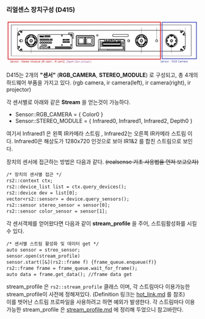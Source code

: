 ### 리얼센스 장치구성 (D415)
![text](./assets/cam2.png)

D415는 2개의 **"센서"** (**RGB_CAMERA**, **STEREO_MODULE**) 로 구성되고, 총 4개의 하드웨어 부품을 가지고 있다. (rgb camera, ir camera(left), ir camera(right), ir projector)  

각 센서별로 아래와 같은 **Stream** 을 얻는것이 가능하다.  
* Sensor::RGB_CAMERA = { Color0 }  
* Sensor::STEREO_MODULE = { Infrared0, Infrared1, Infrared2, Depth0 }    

여기서 Infrared1 은 왼쪽 IR카메라 스트림 , Infrared2는 오른쪽 IR카메라 스트림 이다. Infrared0은 해상도가 1280x720 인것으로 보아 IR1&2 를 합친 스트림으로 보인다.


장치의 센서에 접근하는 방법은 다음과 같다. ~~(realsense 기초 사용법을 먼저 보고오자)~~

```  
/* 장치의 센서별 접근 */
rs2::context ctx;
rs2::device_list list = ctx.query_devices();
rs2::device dev = list[0];
vector<rs2::sensor> = device.query_sensors();
rs2::sensor stereo_sensor = sensor[0];
rs2::sensor color_sensor = sensor[1];
```
각 센서객체를 얻어왔다면 다음과 같이 **stream_profile** 을 주어, 스트림활성화를 시킬 수 있다.
```
/* 센서별 스트림 활성화 및 데이터 get */
auto sensor = streo_sensor;
sensor.open(stream_profile)
sensor.start([&](rs2::frame f) {frame_queue.enqueue(f)}
rs2::frame frame = frame_queue.wait_for_frame();
auto data = frame.get_data(); //frame data get
```
stream_profile 은 `rs2::stream_profile` 클래스 이며, 각 스트림마다 이용가능한 stream_profile이 사전에 정해져있다. (Definition 링크는 [hot_link.md](./hotlink.md) 를 참조)  
이를 벗어난 스트림 프로파일을 사용하려고 하면 예외가 발생한다. 각 스트림마다 이용가능한 stream_profile 은 [stream_profile.md](./stream_profile) 에 정리해 두었으니 참고바란다.
